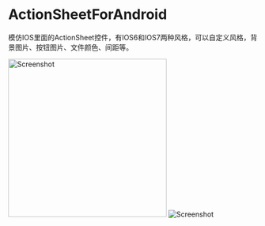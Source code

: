 # ActionSheetForAndroid
模仿IOS里面的ActionSheet控件，有IOS6和IOS7两种风格，可以自定义风格，背景图片、按钮图片、文件颜色、间距等。

<p>
   <img src="https://raw.githubusercontent.com/baoyongzhang/ActionSheetForAndroid/master/screenshot-1.png" width="320" alt="Screenshot"/>
   <img src="https://raw.githubusercontent.com/baoyongzhang/ActionSheetForAndroid/master/screenshot-2.png" alt="Screenshot"/>
</p>
